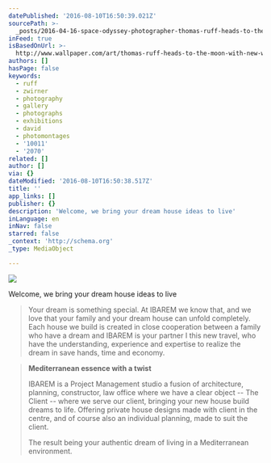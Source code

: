 ```yaml
---
datePublished: '2016-08-10T16:50:39.021Z'
sourcePath: >-
  _posts/2016-04-16-space-odyssey-photographer-thomas-ruff-heads-to-the-moon-wi.md
inFeed: true
isBasedOnUrl: >-
  http://www.wallpaper.com/art/thomas-ruff-heads-to-the-moon-with-new-work-at-david-zwirner
authors: []
hasPage: false
keywords:
  - ruff
  - zwirner
  - photography
  - gallery
  - photographs
  - exhibitions
  - david
  - photomontages
  - '10011'
  - '2070'
related: []
author: []
via: {}
dateModified: '2016-08-10T16:50:38.517Z'
title: ''
app_links: []
publisher: {}
description: 'Welcome, we bring your dream house ideas to live'
inLanguage: en
inNav: false
starred: false
_context: 'http://schema.org'
_type: MediaObject

---
```

![](https://the-grid-user-content.s3-us-west-2.amazonaws.com/36e36398-08fd-446b-b759-162f86af52ae.png)

Welcome, we bring your dream house ideas to live

> Your dream is something special. At IBAREM we know that, and we love that your family and your dream house can unfold completely. Each house we build is created in close cooperation between a family who have a dream and IBAREM is your partner I this new travel, who have the understanding, experience and expertise to realize the dream in save hands, time and economy.

> **Mediterranean essence with a twist**
> 
> IBAREM is a Project Management studio a fusion of architecture, planning, constructor, law office where we have a clear object -- The Client -- where we serve our client, bringing your new house build dreams to life. Offering private house designs made with client in the centre, and of course also an individual planning, made to suit the client.
> 
> The result being your authentic dream of living in a Mediterranean environment.